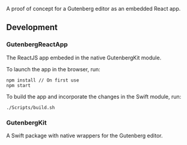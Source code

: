 A proof of concept for a Gutenberg editor as an embedded React app.

## Development

### GutenbergReactApp

The ReactJS app embeded in the native GutenbergKit module.

To launch the app in the browser, run:

```
npm install // On first use
npm start
```

To build the app and incorporate the changes in the Swift module, run:

```
./Scripts/build.sh
```

### GutenbergKit

A Swift package with native wrappers for the Gutenberg editor.

